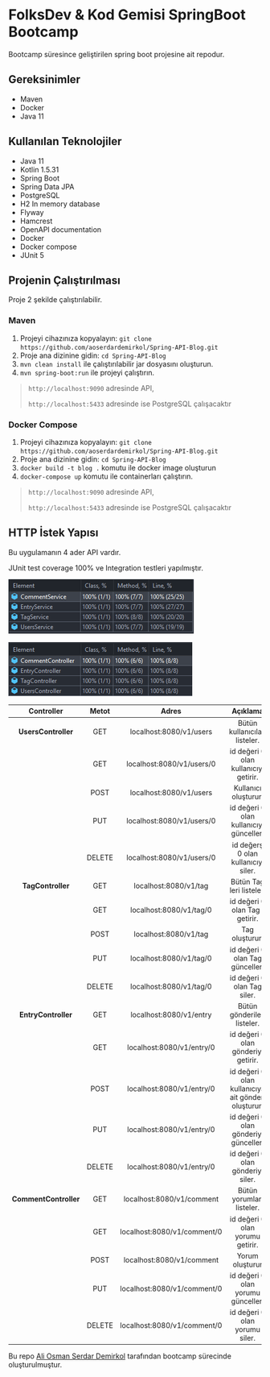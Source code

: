 # FolksDev & Kod Gemisi SpringBoot Bootcamp

Bootcamp süresince geliştirilen spring boot projesine ait repodur.

## Gereksinimler

- Maven
- Docker
- Java 11

## Kullanılan Teknolojiler

- Java 11
- Kotlin 1.5.31
- Spring Boot
- Spring Data JPA
- PostgreSQL
- H2 In memory database
- Flyway
- Hamcrest
- OpenAPI documentation
- Docker
- Docker compose
- JUnit 5

## Projenin Çalıştırılması

Proje 2 şekilde çalıştırılabilir.

### Maven

1. Projeyi cihazınıza kopyalayın: `git clone https://github.com/aoserdardemirkol/Spring-API-Blog.git`
2. Proje ana dizinine gidin: `cd Spring-API-Blog`
3. `mvn clean install` ile çalıştırılabilir jar dosyasını oluşturun.
4. `mvn spring-boot:run` ile projeyi çalıştırın.

> `http://localhost:9090` adresinde API,
>
> `http://localhost:5433` adresinde ise PostgreSQL çalışacaktır 


### Docker Compose

1. Projeyi cihazınıza kopyalayın: `git clone https://github.com/aoserdardemirkol/Spring-API-Blog.git`
2. Proje ana dizinine gidin: `cd Spring-API-Blog`
3. `docker build -t blog .` komutu ile docker image oluşturun
4. `docker-compose up` komutu ile containerları çalıştırın.

> `http://localhost:9090` adresinde API,
>
> `http://localhost:5433` adresinde ise PostgreSQL çalışacaktır

## HTTP İstek Yapısı

Bu uygulamanın 4 ader API vardır.

JUnit test coverage 100% ve Integration testleri yapılmıştır.

[![](./img/JUnit%20Test.png "FolksDev & Kod Gemisi")](https://github.com/aoserdardemirkol/)

[![](./img/Integration%20Test.png "FolksDev & Kod Gemisi")](https://github.com/aoserdardemirkol/)

|      Controller       | Metot  |            Adres            |                  Açıklama                           |        
| :-------------------: | :----: | :-------------------------: | :-------------------------------------------------: |
|  **UsersController**  |  GET   | localhost:8080/v1/users     | Bütün kullanıcıları listeler.                       |
|                       |  GET   | localhost:8080/v1/users/0   | id değeri 0 olan kullanıcıyı getirir.               |
|                       |  POST  | localhost:8080/v1/users     | Kullanıcı oluşturur.                                |
|                       |  PUT   | localhost:8080/v1/users/0   | id değeri 0 olan kullanıcıyı günceller.             |
|                       | DELETE | localhost:8080/v1/users/0   | id değerş 0 olan kullanıcıyı siler.                 |
| **TagController**     |  GET   | localhost:8080/v1/tag       | Bütün Tag leri listeler.                            |
|                       |  GET   | localhost:8080/v1/tag/0     | id değeri 0 olan Tag i getirir.                     |
|                       |  POST  | localhost:8080/v1/tag       | Tag oluşturur.                                      |
|                       |  PUT   | localhost:8080/v1/tag/0     | id değeri 0 olan Tag günceller.                     |
|                       | DELETE | localhost:8080/v1/tag/0     | id değeri 0 olan Tag siler.                         |
|  **EntryController**  |  GET   | localhost:8080/v1/entry     | Bütün gönderileri listeler.                         |
|                       |  GET   | localhost:8080/v1/entry/0   | id değeri 0 olan gönderiyi getirir.                 |
|                       |  POST  | localhost:8080/v1/entry/0   | id değeri 0 olan kullanıcıya ait gönderi oluşturur. |
|                       |  PUT   | localhost:8080/v1/entry/0   | id değeri 0 olan gönderiyi günceller.               |
|                       | DELETE | localhost:8080/v1/entry/0   | id değeri 0 olan gönderiyi siler.                   |
| **CommentController** |  GET   | localhost:8080/v1/comment   | Bütün yorumları listeler.                           |
|                       |  GET   | localhost:8080/v1/comment/0 | id değeri 0 olan yorumu getirir.                    |
|                       |  POST  | localhost:8080/v1/comment   | Yorum oluşturur                                     |
|                       |  PUT   | localhost:8080/v1/comment/0 | id değeri 0 olan yorumu günceller.                  |
|                       | DELETE | localhost:8080/v1/comment/0 | id değeri 0 olan yorumu siler.                      |

Bu repo [Ali Osman Serdar Demirkol](https://github.com/aoserdardemirkol) tarafından bootcamp sürecinde
oluşturulmuştur.
